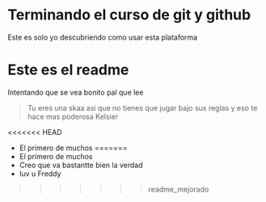 # Terminando el curso de git y github

Este es solo yo descubriendo como usar esta plataforma

# Este es el readme

Intentando que se vea bonito pal que lee

> Tu eres una skaa asi que no tienes que jugar bajo sus reglas y eso te hace mas poderosa
Kelsier

<<<<<<< HEAD
* El primero de muchos
=======
* El primero de muchos
* Creo que va bastantte bien la verdad
* luv u Freddy
>>>>>>> readme_mejorado
